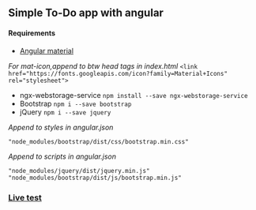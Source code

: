## Simple To-Do app with angular

#### Requirements

- [Angular material](http://material.angular.io "Angular material")

*For mat-icon,append to btw head tags in index.html*
`<link href="https://fonts.googleapis.com/icon?family=Material+Icons" rel="stylesheet">`

- ngx-webstorage-service `npm install --save ngx-webstorage-service`
- Bootstrap `npm i --save bootstrap`
- jQuery `npm i --save jquery`

*Append to styles in angular.json*

`"node_modules/bootstrap/dist/css/bootstrap.min.css"`

*Append to scripts in angular.json*

 `"node_modules/jquery/dist/jquery.min.js"`
 `"node_modules/bootstrap/dist/js/bootstrap.min.js"`
 
###  [Live test](http://kubisimsek.com/todo/ "Live test")
